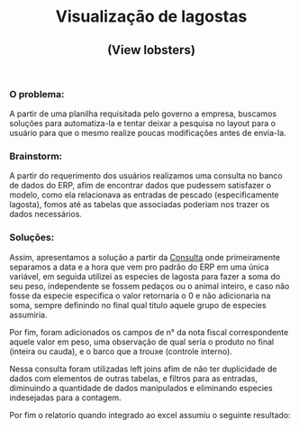 <header >
  <h1 align="center">Visualização de lagostas</h1>
  <h2 align="center">(View lobsters)</h1>
</header>

<body>
  <main>
    <div> 
      <h3>O problema:</h3>
      <p>
        A partir de uma planilha requisitada pelo governo a empresa, buscamos soluções para automatiza-la e tentar deixar a pesquisa no layout para o usuário
        para que o mesmo realize poucas modificações antes de envia-la.
      </p>
    </div>
    <div>
      <h3>Brainstorm:</h3>
      <p>
        A partir do requerimento dos usuários realizamos uma consulta no banco de dados do ERP, afim de encontrar dados que pudessem satisfazer o modelo, como ela relacionava as entradas de pescado (especificamente lagosta), fomos até as tabelas que associadas poderiam nos trazer os dados necessários. 
      </p>
    </div>
    <div>
      <h3>Soluções:</h3>
      <p>
        Assim, apresentamos a solução a partir da <a href="https://github.com/Silas-ER/view_lobsters/blob/main/consulta_ajustada.sql">Consulta</a> onde primeiramente separamos a data e a hora que vem pro padrão do ERP em uma única variável, em seguida utilizei as especies de lagosta para fazer a soma do seu peso, independente se fossem pedaços ou o animal inteiro, e caso não fosse da especie especifica o valor retornaria o 0 e não adicionaria na soma, sempre definindo no final qual titulo aquele grupo de especies assumiria.
      </p>
      <p>
        Por fim, foram adicionados os campos de n° da nota fiscal correspondente aquele valor em peso, uma observação de qual seria o produto no final (inteira ou cauda), e o barco que a trouxe (controle interno).
      </p>
      <p>
        Nessa consulta foram utilizadas left joins afim de não ter duplicidade de dados com elementos de outras tabelas, e filtros para as entradas, diminuindo a quantidade de dados manipulados e eliminando especies indesejadas para a contagem.
      </p>
      <p>
        Por fim o relatorio quando integrado ao excel assumiu o seguinte resultado: 
      </p>
    </div> 
  </main>
</body>
